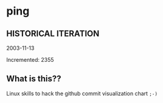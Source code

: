 # ping

## HISTORICAL ITERATION
2003-11-13

Incremented: 2355

## What is this?? 
Linux skills to hack the github commit visualization chart `;-)`
